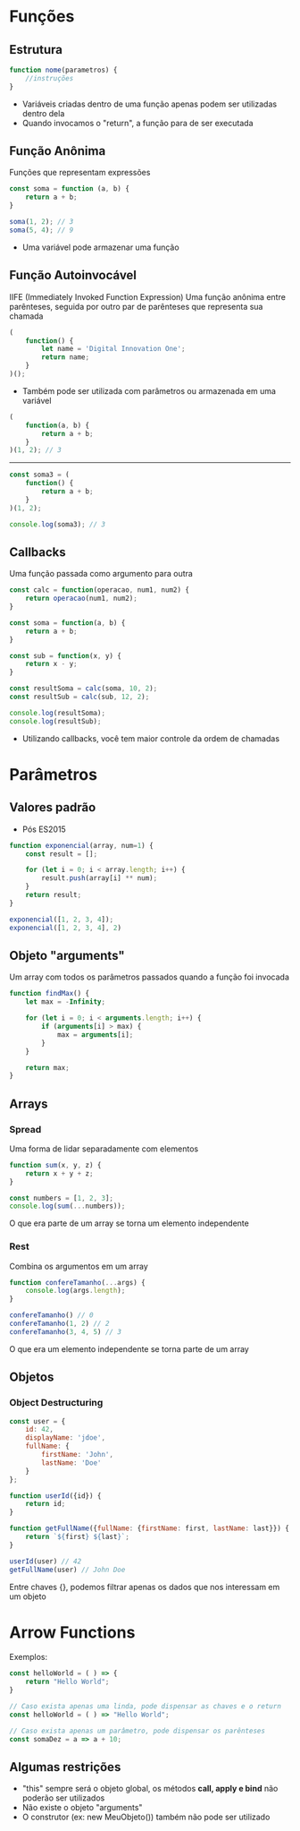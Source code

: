 # Funções

## Estrutura
``` Javascript
function nome(parametros) {
    //instruções
}
```
- Variáveis criadas dentro de uma função apenas podem ser utilizadas dentro dela
- Quando invocamos o "return", a função para de ser executada

## Função Anônima
Funções que representam expressões
``` Javascript
const soma = function (a, b) {
    return a + b;
}

soma(1, 2); // 3
soma(5, 4); // 9
```
- Uma variável pode armazenar uma função

## Função Autoinvocável
IIFE (Immediately Invoked Function Expression)
Uma função anônima entre parênteses, seguida por outro par de parênteses que representa sua chamada
``` Javascript
(
    function() {
        let name = 'Digital Innovation One';
        return name;
    }
)();
```

- Também pode ser utilizada com parâmetros ou armazenada em uma variável
``` Javascript
(
    function(a, b) {
        return a + b;
    }
)(1, 2); // 3
```
---
``` Javascript
const soma3 = (
    function() {
        return a + b;
    }
)(1, 2);

console.log(soma3); // 3
```

## Callbacks
Uma função passada como argumento para outra
``` Javascript
const calc = function(operacao, num1, num2) {
    return operacao(num1, num2);
}

const soma = function(a, b) {
    return a + b;
}

const sub = function(x, y) {
    return x - y;
}

const resultSoma = calc(soma, 10, 2);
const resultSub = calc(sub, 12, 2);

console.log(resultSoma);
console.log(resultSub);
```
- Utilizando callbacks, você tem maior controle da ordem de chamadas

# Parâmetros

## Valores padrão

- Pós ES2015
``` Javascript
function exponencial(array, num=1) {
    const result = [];

    for (let i = 0; i < array.length; i++) {
        result.push(array[i] ** num);
    }
    return result;
}

exponencial([1, 2, 3, 4]);
exponencial([1, 2, 3, 4], 2)
```

## Objeto "arguments"
Um array com todos os parâmetros passados quando a função foi invocada
``` Javascript
function findMax() {
    let max = -Infinity;

    for (let i = 0; i < arguments.length; i++) {
        if (arguments[i] > max) {
            max = arguments[i];
        }
    }

    return max;
}
```

## Arrays

### Spread
Uma forma de lidar separadamente com elementos
``` Javascript
function sum(x, y, z) {
    return x + y + z;
}

const numbers = [1, 2, 3];
console.log(sum(...numbers));
```
O que era parte de um array se torna um elemento independente

### Rest
Combina os argumentos em um array
``` Javascript
function confereTamanho(...args) {
    console.log(args.length);
}

confereTamanho() // 0
confereTamanho(1, 2) // 2
confereTamanho(3, 4, 5) // 3
```
O que era um elemento independente se torna parte de um array

## Objetos

### Object Destructuring
``` Javascript
const user = {
    id: 42,
    displayName: 'jdoe',
    fullName: {
        firstName: 'John',
        lastName: 'Doe'
    }
};

function userId({id}) {
    return id;
}

function getFullName({fullName: {firstName: first, lastName: last}}) {
    return `${first} ${last}`;
}

userId(user) // 42
getFullName(user) // John Doe
```
Entre chaves {}, podemos filtrar apenas os dados que nos interessam em um objeto

# Arrow Functions

Exemplos:
``` Javascript
const helloWorld = ( ) => {
    return "Hello World";
}

// Caso exista apenas uma linda, pode dispensar as chaves e o return
const helloWorld = ( ) => "Hello World";

// Caso exista apenas um parâmetro, pode dispensar os parênteses
const somaDez = a => a + 10;
```

## Algumas restrições
- "this" sempre será o objeto global, os métodos **call, apply e bind** não poderão ser utilizados
- Não existe o objeto "arguments"
- O construtor (ex: new MeuObjeto()) também não pode ser utilizado